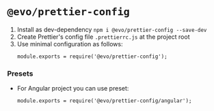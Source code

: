 # `@evo/prettier-config`

1. Install as dev-dependency `npm i @evo/prettier-config --save-dev`
2. Create Prettier's config file `.prettierrc.js` at the project root
3. Use minimal configuration as follows:
    ```
    module.exports = require('@evo/prettier-config');
    ```

### Presets

- For Angular project you can use preset:
    ```
    module.exports = require('@evo/prettier-config/angular');
    ```
